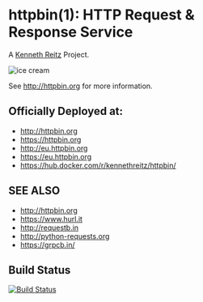 # httpbin(1): HTTP Request & Response Service


A [Kenneth Reitz](http://kennethreitz.org/bitcoin) Project.

![ice cream](http://farm1.staticflickr.com/572/32514669683_4daf2ab7bc_k_d.jpg)

See http://httpbin.org for more information.

## Officially Deployed at:

- http://httpbin.org
- https://httpbin.org
- http://eu.httpbin.org
- https://eu.httpbin.org
- https://hub.docker.com/r/kennethreitz/httpbin/


## SEE ALSO

- http://httpbin.org
- https://www.hurl.it
- http://requestb.in
- http://python-requests.org
- https://grpcb.in/

## Build Status

[![Build Status](https://travis-ci.org/kennethreitz/httpbin.svg?branch=master)](https://travis-ci.org/kennethreitz/httpbin)
